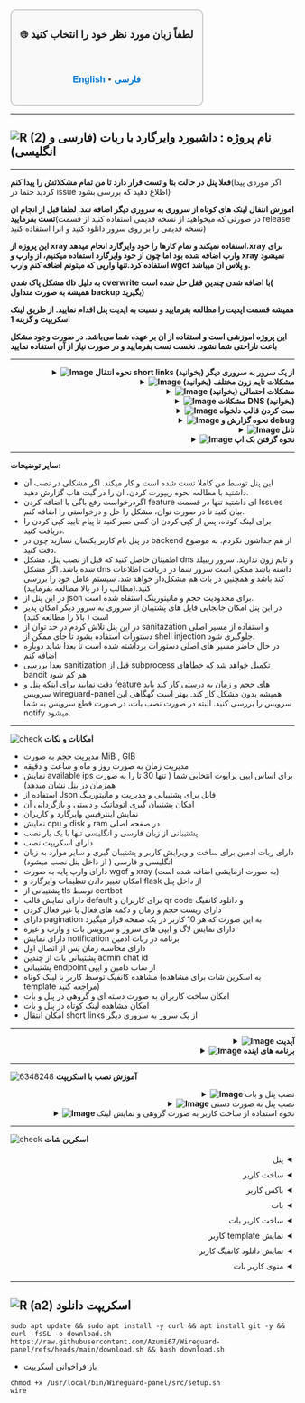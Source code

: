 <div align="center" style="font-family: Arial, sans-serif; font-size: 18px; font-weight: bold; border: 2px solid #ccc; border-radius: 10px; padding: 15px; background-color: #f9f9f9; display: inline-block; line-height: 1.2;">

🌐 لطفاً زبان مورد نظر خود را انتخاب کنید

<br>

<a href="https://github.com/Azumi67/Wireguard-panel/blob/main/README-en.md" style="font-size: 16px; font-weight: bold; text-decoration: none; color: #0078d7;">English</a>
<span style="font-size: 16px; color: #555;">•</span>
<a href="https://github.com/Azumi67/Wireguard-panel/blob/main/README.md" style="font-size: 16px; font-weight: bold; text-decoration: none; color: #0078d7;">فارسی</a>

</div>


----------------------
![R (2)](https://github.com/Azumi67/PrivateIP-Tunnel/assets/119934376/a064577c-9302-4f43-b3bf-3d4f84245a6f)
نام پروژه :  داشبورد وایرگارد با ربات (فارسی و انگلیسی)
---------------------------------------------------------------
----------------------------------

**فعلا پنل در حالت بتا و تست قرار دارد تا من تمام مشکلاتش را پیدا کنم**(اگر موردی پیدا کردید حتما در issue اطلاع دهید که بررسی بشود) 

**اموزش انتقال لینک های کوتاه از سروری به سروری دیگر اضافه شد. لطفا قبل از انجام ان تست بفرمایید**(در صورتی که میخواهید از نسخه قدیمی استفاده کنید از قسمت release نسخه قدیمی را بر روی سرور دانلود کنید و انرا استفاده کنید)

**این پروژه از xray استفاده نمیکند و تمام کارها را خود وایرگارد انحام میدهد.‌xray برای وارپ اضافه شده بود اما چون از خود وایرگارد استفاده میکنیم، از وارپ و xray نمیشود استفاده کرد.تنها وارپی که میتونم اضافه کنم وارپ wgcf و پلاس ان میباشد.**

**مشکل پاک شدن db به دلیل overwrite با اضافه شدن چندین قفل حل شده است( همیشه به صورت متداول backup بگیرید)**

**همیشه قسمت اپدیت را مطالعه بفرمایید و نسبت به اپدیت پنل اقدام نمایید. از طریق لینک اسکریپت و گزینه 1**

**این پروژه اموزشی است و استفاده از ان بر عهده شما می‌باشد. در صورت وجود مشکل باعث ناراحتی شما نشود. نخست تست بفرمایید و در صورت نیاز از آن استفاده نمایید**

--------

<div align="right">
  <details>
    <summary><strong><img src="https://github.com/user-attachments/assets/2e0fec0f-69b6-4c1d-b2e5-f755f40211c4" alt="Image"> نحوه انتقال short links از یک سرور به سروری دیگر (بخوانید)</strong></summary>

------------------------------------ 

- در این ورزن جدید پنل، دیگر لینک کوتاه encrypted نشده اند و برای خواندن انها هم به جای انکه decryption انجام شود، تنها از انها کپی میشود. اینکار برای افرادی که سرور زیاد عوض میکنند مناسب میباشد
- نحوه کار به این صورت است. اگر از ورژن قدیمی پنل استفاده کرده اید، نخست پنل را اپدیت کنید و پنل را مانند قبل اجرا کنید. سپس فایل bash را اجرا میکنید. بین http یا https بسته به نیاز خود انتخاب میکنید. ایپی یا دامین و پورت سرور جدید را وارد میکنید تا تمام لینک های کوتاه به روز رسانی شود. سپس پنل را با دستور روبرو systemctl restart wireguard-panel ریست میکنید
- مثال بهتری میزنم : من یک سرور با پنل وایرگارد دارم و میخواهم ان را به سروری دیگر انتقال دهم. نخست نسخه پنل را به اخرین نسخه اپدیت میکنم و پنل را اجرا میکنم. سپس یک بک اپ manual از داخل پنل گرفته و دانلود میکنم. سپس secret.key را از داخل usr/local/bin/Wireguard-panel/src هم به سرور جدید انتقال میدهم. در سرور جدید مانند قبل پنل را نصب و اطلاعات backup را انتقال میدهم و ریستور میکنم. سپس فایل bash را اجرا میکنم و دامین یا ایپی و پورت سرور جدید را وارد میکنم. پنل را دوباره ریست میکنم. اینترفیس ها را فعال میکنم. اگر به درستی انجام داده باشید باید short link ها به درستی کار کند
- باید توجه کنید قعلا این مورد در بات اجرایی نشده است و بعدا اپدیت میکنم
- اگر سروری تغییر نمیدهید میتوانید از نسخه قدیمی پنل که در قسمت release با نام ورژن 1 است استفاده نمایید و نیازی به این کار ندارید
- نکته ای که باید در نظر داشته باشد این است که باید decrypt در سرور اصلی یا در سرور جدید با secret.key که در سرور قدیم ایجاد کرده اید، انجام شود. بهتر است ماندد نمونه مثالی که برای شما اورده ام، پیش بروید
- بعدا فایل secret.key هم در قسمت manual backups قرار میدهم. در حال حاضر short links ها به بک اپ manual اضافه شده است
- دستور فایل bash هم در قسمت پایین قرار میدهم
```
bash <(curl -Ls https://raw.githubusercontent.com/Azumi67/Wireguard-panel/refs/heads/main/short_link.sh --ipv4)

```
- توجه کنید که قبل از استفاده از ورژن جدید، انرا در سروری دیگر تست نمایید تا با مشکلاتی روبرو نشوید. نحوه تبدیل کردن لینک کوتاه سرور قبل در سرور جدید را در قسمت بالا توضیح دادم.
------------------------------------ 
  </details>
</div>
 <div align="right">
  <details>
    <summary><strong><img src="https://github.com/user-attachments/assets/bf3c8113-cdd1-4c57-a744-796d7530d565" alt="Image"> مشکلات تایم زون مختلف (بخوانید)</strong></summary>

------------------------------------ 

- اگر اوپتیمایزر نصب کردید و محاسبه زمان و حجم توقف کرد، حتما به خاطر وجود دو تایم زون در سیستم شما است که تا برطرف نشود، مشکل شما هم حل نمیشود
- باید از دستورات زیر استفاده نمایید تا تایم زون و لوکال تایم با هم سینک باشند
- بعد از سینک کردن ان، باید پنل را ریست نمایید
 <div align="left">
  
```
cat /etc/timezone
به طور مثال این را میبینید : Etc/UTC, Europe/Berlin
ls -l /etc/localtime
به طور مثال این را میبینید :  /usr/share/zoneinfo/Europe/Berlin
خب بین انها تضاد آست و باید درست شود
echo "Europe/Berlin" | sudo tee /etc/timezone
sudo dpkg-reconfigure -f noninteractive tzdata
cat /etc/timezone
ls -l /etc/localtime
بررسی کنید هر دو یکی باشد
timedatectl
حالا اگر همه چی درست بود باید پنل را ریست نمایید
```

------------------------------------ 

  </details>
</div>
 <div align="right">
  <details>
    <summary><strong><img src="https://github.com/user-attachments/assets/0ddf06f0-04c1-4d5a-bbb8-d784015e93d2" alt="Image"> مشکلات احتمالی (بخوانید)</strong></summary>

------------------------------------ 

- اگر سرور شما مشکل dns دارد اول مشکل ان را رفع کنید یا از سرور و Os ای استفاده کنید که چنین مشکلی ندارد. حتی میتوانید dns را از قسمت کانفیگ وایرگارد پاک کنید
- ترجیجا از دبیان 12 استفاده نمایید. من بر روی دبیان 12 و amd مشکلی نداشتم
- دو کاربر با نام یکسان در یک اینترفیس نسازید.
- همیشه اگر مشکلی دارید لطفا فسمت لاگ ها را نگاه کنید یا گزینه debug در config.yaml را به true تغییر دهید
- اگر سرویس شما به هنگام ریست از کار می افتد مشکل شما در virtual env است . پوشه venv در /usr/local/bin/Wireguard-panel/src . ان مشکل را برطرف کنید
- اگر از os ای استفاده میکنید که مشکلات iproute و wireguard tools دارد لطفا اطمینان یابید که چنین مشکلاتی ندارد . در این پنل از مسیر اصلی دستورات که داخل sbin هستند استفاده شده است/چند نمونه مثال پایین اوردم. اگر این مورد خیلی اذیت کرد لطفا اطلاع دهید که مسیر اصلی را پاک کنم و این مشکل حل بشود اما نباید روی بیشتر os ها مشکلی داشته باشد
- فعلا مسیر اصلی دستورات را پاک کردم و این موضوع در bandit به عنوان مورد قابل بازبینی در نظر گرفته میشود تا ببینم بعدا چی میشه
- باید توجه داشته باشید که از داخل موبایل، من پنل را تست نکردم.ممکن است با مشکلاتی مواجه شوید یا با کامپیوتر به ان متصل شوید یا برای مویایل از طریق بات استفاده نمایید.
- کانفیگ وایرگارد را از wg0.conf آغاز کنید و نام های رندوم ندهید
- یوزر و پسورد خود را فراموش نکنید و از گزینه remember me استفاده نمایید
- لطفا حتما به سیستم عامل نصبی خود دقت کنید که چنین مشکلاتی نداشته باشد وگرنه پنل برای شما کار نخواهد کرد.
- اگر دیگران هم دوست داشتند میتوانند سایر os ها را تست کنند و به پنل اضافه کنند .
- پنل اختلالی در تانل شما به وجود نمی اورد. از لوکال ایپی ها همراه با تانل استفاده نمایید. حتما cache و data storage کلاینت خود را در موبایل پاک نمایید. ممکن تانل شما برای این مورد کار نکند.
- از ایپی لوکال در صورت محدودیت بر روی سرورتان استفاده نمایید. به طور مثال geneve - لینک اسکریپت لوکال : https://github.com/Azumi67/6TO4-GRE-IPIP-SIT
- بعد از اپدیت پنل همیشه پنل را ریست کنید. اپدیت هم که به این صورت میباشد که wire را میزنید و گزینه 10  یا از اسکریپت دانلود ، ان را داخل سرور اجرا میکنید و گزینه اول. بعد از اتمام اپدیت، لطفا پنل و بات را ریست نمایید
 <div align="left">
  
```
sudo apt update
sudo apt install iproute2
which ip
باید این مسیر /sbin/ip را نشان دهد
export PATH=$PATH:/sbin:/usr/sbin
sudo chmod +x /sbin/ip

و برای وایرگارد
sudo apt update
sudo apt install wireguard-tools
which wg-quick
sudo ln -s $(which wg-quick) /sbin/wg-quick
sudo chmod +x /sbin/wg-quick

which wg
باید به این صورت باشد
/usr/bin/wg

```

------------------------------------ 

  </details>
</div>

 <div align="right">
  <details>
    <summary><strong><img src="https://github.com/user-attachments/assets/0ddf06f0-04c1-4d5a-bbb8-d784015e93d2" alt="Image"> مشکلات DNS (بخوانید)</strong></summary>

------------------------------------ 

- سرور شما مشکل dns داشته باشد هم کارایی پنل پایین خواهد امد و هم بات از کار می افتد. من از داخل اسکریپت قسمت dns هم برداشتم
- اگر سرور شما مشکل dns دارد، میتوانید از اوپتیمایزر استفاده کنید
- بر روی سرور debian 12 و ubuntu24 میتوانید از دستورات زیر استفاده نمایید
<div align="left">
  
```
sudo nano /etc/systemd/resolved.conf

این مقادیر را به آن اضافه کنید
[Resolve]
DNS=1.1.1.1 8.8.8.8
FallbackDNS=1.0.0.1 8.8.4.4
### now Ctrl + x , y to save ###

sudo systemctl restart systemd-resolved
sudo rm /etc/resolv.conf
sudo ln -s /run/systemd/resolve/resolv.conf /etc/resolv.conf
حالا بررسی کنید که تغییرات اعمال شده است
cat /etc/resolv.conf

```
 <div align="right">
- اگر کانفیگ /etc/resolv.conf شما هر چند دقیقه ریست میشود هم میتوانید با کرون جاب اینکار را انجام دهید

 <div align="left">
  
```
crontab -e
اینو اضافه کنید
* * * * * echo -e "nameserver 1.1.1.1\nnameserver 1.0.0.1" > /etc/resolv.conf

ذخیره کنید و خارج شوید

```
 <div align="right">

- اگر مشکل شما حتی با اوپتیمایزر و پاک کردن dns وایرگارد و حتی systemd-resolve و ست کرون جاب هم درست نشد باید سرور خود را عوض کنید . ترجیحا از دبیان 12 amd استفاده نمایید
- من تا حالا روی سرور های دیجیتال اوشن که تست کردم مشکلی نداشتم.

------------------------------------ 

</details>
</div>

 <div align="right">
  <details>
    <summary><strong><img src="https://github.com/user-attachments/assets/79ca8970-1e05-4e60-bc7c-aa12f3573bbc" alt="Image"> ست کردن قالب دلخواه</strong></summary>

------------------------------------ 
- در قسمت Peers یک قالب دیفالت وجود دارد. میتوانید از قالب دلخواه خود استفاده نمایید
- یک قالب در ابعاد 430 در 500 درست کنید ور در قسمت usr/local/bin/Wireguard-panel/src/static/images با نام template.jpg قرار دهید
- پنل را ریست نمایید . از این به بعد قالب شما به نمایش در خواهد امد

------------------------------------ 

</details>
</div>

 <div align="right">
  <details>
    <summary><strong><img src="https://github.com/user-attachments/assets/dbbc44c0-06c0-405d-80f8-fb8c3a79a874" alt="Image"> نحوه گزارش و debug</strong></summary>

------------------------------------ 
- اگر مشکلی در خود پنل و اجرا نشدنش دارید با دستورهای زیر میتوانید مشکل را متوجه شوید
 <div align="left">
  
```
systemctl status wireguard-panel
systemctl stop wireguard-panel
---------------------------------------
## change debug=false >> debug=true

nano /usr/local/bin/Wireguard-panel/src/config.yaml
پس از تغییر دیباگ، ان را ذخیره کنید و خارج شوید
/usr/local/bin/Wireguard-panel/src/venv/bin/python3 /usr/local/bin/Wireguard-panel/src/app.py
حالا باید ببینید چه خطایی گرفتید تا بشود مشکل شما را فهمید
```
 <div align="right">
  
- برای سرویس های بات هم به همین صورت عمل میکنیم
 <div align="left">
  
```
بسته به نوع سرویس فارسی یا انگلیسی
systemctl status telegram-bot-fa
systemctl stop telegram-bot-fa
/usr/local/bin/Wireguard-panel/src/venv/bin/python /usr/local/bin/Wireguard-panel/src/telegram/robot-fa.py
برای انگلیسی
systemctl status telegram-bot-en
systemctl stop telegram-bot-en
/usr/local/bin/Wireguard-panel/src/venv/bin/python /usr/local/bin/Wireguard-panel/src/telegram/robot.py

حالا باید خطا را ببینید و مشکل را حل کنید
```
<div align="right">
 
- پس از رفع مشکل، سرویس ها را ریست نمایید

---------------

</details>
</div>


 <div align="right">
  <details>
    <summary><strong><img src="https://github.com/user-attachments/assets/1bd45cc6-b800-40b1-a94d-03ed1dac6ce5" alt="Image"> تانل</strong></summary>

------------------------------------ 
- من خودم از لوکال ایپی geneve با پورت فوروارد خودم استفاده میکنم (مصرف شخصی دارم) : https://github.com/Azumi67/proxyforwarder 
-  شما میتوانید از لوکال و dokodemo استفاده نمایید.
- ممکن است پورت فوروارد به کار شما نیاید. برای همین میتوانید از ریورس های frp یا backhaul و حتی تانل udp2raw و چیزل استفاده نمایید.
- برای لوکال ایپی هم میتوانید از این اسکریپت استفاده نمایید : https://github.com/Azumi67/6TO4-GRE-IPIP-SIT
- اگر باز هم مشکل داشتید باید چند کار انجام دهید . با نصب اوپتیمایزر هم تانل را تست کنید و حواستان به فایروال ufw هم باشد
- دقت کنید گاهی اوقات کلاینت وایرگارد در کامپیوتر و موبایل میتواند باعث stuck شدن 92B شود. کامپیوتر را ریست کنید و در داخل موبایل date storage و cache را خالی نمایید
- اگر باز هم مشکل داشتید باید سرور خارج خود را عوض کنید. سپس مشکل شما حل میشود
- بیشتر مورد های تانل وایرگارد در همین موارد خلاصه میشود



</details>
</div>
<div align="right">
  <details>
    <summary><strong><img src="https://github.com/user-attachments/assets/5ca10d06-15c9-45b6-99d0-498bf4e80c9c" alt="Image"> نحوه گرفتن بک اپ</strong></summary>

------------------------------------ 

- از داخل پنل یا بات یک backup دستی ایجاد نمایید. این در پوشه backups با نام manualbackup.zip ذخیره میشود.
- این فایل از محتویات wg interface و db بک اپ میگیرد .
- در صورت نصب پنل جدید همین فایل را در پوشه backups قرار دهید و توسط بات یا پنل ریستور کنید. گزینه ای با این نام داخل پنل و بات موجود میباشد
- روش دیگر برای بازگردانی بک اپ کاربران باز کردن این فایل zip و کپی کردن محتویات فایل های wg0.conf یا wg1.conf به داخل پوشه etc/wireguard است و پوشه db هم در داخل usr/local/bin/Wireguard-panel/src/db بریزید
- یا میتوانید از کل پنل یک کپی در روی کامپیوتر خود بریزید. بهتر است این روش ها را از قبل تست نمایید تا با نحوه کار آن اشنا شوید
- بعد از بازگردانی بک اپ، باید سرویس پنل(wireguard-panel) و بات را ریست نمایید و تمام اینترفیس ها هم باید یک بار غیر فعال و دوباره فعال بشوند.
- همیشه بک اپ به صورت متداول بگیرید تا در صورت بروز مشکل به راحتی، بگ اپ را برگردانید



</details>
</div>

-------------------

**سایر توضیحات:**

- این پنل توسط من کاملا تست شده است و کار میکند. اگر مشکلی در نصب آن داشتید با مطالعه نحوه ریپورت کردن، ان را در گیت هاب گزارش دهید.
- اگردرخواست رفع باگی یا اضافه کردن feature ای داشتید تنها در قسمت Issues بیان کنید تا در صورت توان، مشکل را حل و درخواستی را اضافه کنم.
- برای لینک کوتاه، پس از کپی کردن ان کمی صبر کنید تا پیام تایید کپی کردن را دریافت کنید.
- در پنل نام کاربر یکسان نسازید چون در backend از هم جداشون نکردم. به موضوع دقت کنید.
- اطمینان حاصل کنید که قبل از نصب پنل، مشکل dns و تایم زون ندارید. سرور ریبیلد شده باشد. اگر مشکل dns داشته باشد ممکن است سرور شما در دریافت اطلاعات کند باشد و همچنین در بات هم مشکل‌دار خواهد شد. سیستم عامل خود را بررسی کنید.(مطالب را در بالا مطالعه بفرمایید)
- در این پنل از json برای محدودیت حجم و مانیتورینگ استفاه شده است. 
- در این پنل امکان جابجایی فایل های پشتیبان از سروری به سرور دیگر امکان پذیر است ( بالا را مطالعه کتید)
- در این پنل تلاش کردم در حد توان از sanitazation و استفاده از مسیر اصلی دستورات استفاده بشود تا جای ممکن از shell injection جلوگیری شود.
- در حال حاضر مسیر های اصلی دستورات برداشته شده است تا بعدا شاید دوباره اضافه کنم
- بعدا بررسی sanitization قبل از subprocess تکمیل خواهد شد که خطاهای bandit هم کم شود
- دقت نمایید برای اینکه پنل و feature های حجم و زمان به درستی کار کند باید سرویس wireguard-panel همیشه بدون مشکل کار کند. بهتر است گهگاهی این سرویس را بررسی کنید. البته در صورت نصب بات، در صورت قطع سرویس به شما notify میشود.


----------------------------------

![check](https://github.com/Azumi67/PrivateIP-Tunnel/assets/119934376/13de8d36-dcfe-498b-9d99-440049c0cf14)
**امکانات و نکات**

- مدیریت حجم به صورت MiB , GIB
- مدیریت زمان به صورت روز و ماه و ساعت و دقیقه
- نمایش available ips برای اساس ایپی پرایوت انتخابی شما ( تنها 30 تا را به صورت همزمان در پنل نشان میدهد)
- استفاده از Json فایل برای پشتیبانی و مدیریت و مانیتورینگ
- امکان پشتیبان گیری اتوماتیک و دستی و بازگردانی آن
- نمایش اینترفیس وایرگارد و کاربران
- نمایش cpu و disk و ram در صفحه اصلی
- پشتیبانی از زبان فارسی و انگلیسی تنها با یک بار نصب
- دارای اسکریپت نصب
- دارای ربات ادمین برای ساخت و ویرایش کاربر و پشتیبان گیری و سایر موارد به زبان انگلیسی و فارسی ( از داخل پنل نصب میشود)
- دارای وارپ پایه به صورت wgcf و xray (به صورت ازمایشی اضافه شده است)
- امکان تغییر دادن تنظیمات وایرگارد و flask از داخل پنل
- پشتیبانی از tls توسط certbot
- دارای نمایش قالب default برای کاربران و qr code و دانلود کانفیگ
- دارای ریست حجم و زمان و دکمه های فعال یا غیر فعال کردن
- دارای pagination به این صورت که هر 10 کاربر در یک صفحه قرار میگیرد
- دارای نمایش لاگ و ایپی های سرور و سرویس بات و وارپ و غیره
- دارای نمایش notification برنامه در ربات ادمین
- دارای محاسبه زمان پس از اتصال اول
- پشتیبانی بات از چندین admin chat id
- پشتیبانی endpoint از ساب دامین و ایپی
- مشاهده کانفیگ توسط کاربر با لینک کوتاه (به اسکرین شات برای مشاهده template مراجعه کنید)
- امکان ساخت کاربران به صورت دسته ای و گروهی در پنل و بات
- امکان مشاهده لینک کوتاه در پنل و بات
- امکان انتقال short links از یک سرور به سروری دیگر
-------
  <div align="right">
  <details>
    <summary><strong><img src="https://github.com/Azumi67/Rathole_reverseTunnel/assets/119934376/3cfd920d-30da-4085-8234-1eec16a67460" alt="Image"> آپدیت</strong></summary>
  
------------------------------------ 

- ربات فارسی و انگلیسی اپدیت شد که منو های compact mode داشته باشد
- اسکریپت اپدیت شد که با فراخوانی wire اجرا شود
- اپدیت app.py برای ریدایرکت صفحه register به لاگین در صورت وجود نام کاربری و گذرواژه ( thanks to opiran for mentioning that)
- اپدیت script-fa.js برای حل مشکل refresh peer list در هنگام فیلتر فعال.
- مشکل بالا نیامدن پنل با اضافه شدن pytz module حل شد
- فغلا مسیر اصلی دستورات را پاک کردم و این موضوع در bandit به عنوان مورد قابل بازبینی در نظر گرفته میشود تا ببینم بعدا چی میشه
- اپدیت اسکریپت : از این به بعد میتوانید توسط دستور اسکریپت چه با download.sh یا wire به اپدیت پنل بپردازید ( به صورت ازمایشی اضافه شده است)
- برای بات : تنها chat admin id دسترسی به بات را خواهد داشت
- برای بات : در قسمت peer creation ، اطلاعات کاربر ساخته شده کامل تر شد و mtu هم به ان اضافه شد
- برای بات : فسمت first usage همان محاسبه زمان پس از اتصال اول میباشد
- برای بات : در قسمت settings مشکل mtu برطرف شد
- اپدیت استفاده از چندین admin chat id اضافه شد. با کاما استفاده نمایید مانند 674565756, 6545675
- اپدیت استفاده از ساب دامین به جای Ip هم اضافه شد
- اپدیت encryption فایل telegram.yaml اضافه شد
- اپدیت برای disable & enable notifications که بر اساس health app.py کار کند
- اپدیت pagination انجام شد که دیگر به صفحه نخست باز نگردد
- بات فارسی مشکل پاک شدنش برطرف شد
- اپدیت keepalive به بات اضافه شد
- اپدیت available ips برای بات اضافه شد. از این به بعد به درستی باید ایپی های موجود را نشان دهد
- اپدیت تایم زون در app.py انجام شد
- مشکلات delete peer در صفحه اصلی حل شد
- اپدیت app.py برای مانیتور ترافیک که پس از ریبوت سرور، حجم های مصرفی ریست نشود
- مشکلات mismatch در json فایل برطرف شد
- مشکل ریست و ویرایش نکردن در برنامه برای اینترفیس های به غیر از دیفالت برطرف شد
- اپدیت برای بات : اضافه شدن اطلاعات اضافی برای دانلود کانفیگ و کد qr
- اپدیت برای اسکریپت که از این به بعد قالب های شما را overwrite نکند . از طریق اسکریپت داخل گیت هاب اپدیت نمایید( پس از اپدیت حتما پنل و بات را ریست نمایید)
- اپدیت بات : ریست حجم و ترافیک باید به درستی کار کند
- اپدیت بات : نمایش محتویات conf فایل در زیر آن
- فعلا به json فایل ها tmp قبل از ذخیره کردن اضافه کردم و برای مانیتور و decrement هم قفل گذاشتم تا ببینم مشکل پاک شدن json فایل حل میشود یا خیر
- اضافه شدن اپدیت برای نمایش ندادن کاربرهای اینترفیس در صورت استفاده از pagination
- اضافه کردن چک باکس فعال در صورت وجود geosites
- به تمام مسیر هایی که فایل json را رایت میکند قفل اضافه کرده ام تا نتیجه اش را ببینم. (ممکن است دستور شما تا اجرا شدنش زمان ببرد. دلیلش قفل میباشد که تا دستور قبلی کامل نشود بعدی اجرا نمیشود)
- اپدیت بلاک کردن کاربر زمانی که منقضی شود. الان باید به درستی بلاک کند.
- برای کاربرها template مشاهده کانفیگشان اضافه شد. در داخل بات پس از ساخت کانفیگ در قسمت دانلود کانفیگ یا qr به عنوان لینک کوتاه کانفیگ قابل مشاهده است. در دانلود کانفیگ و qr هم به صورت جداگانه نشان داده خواهد شد
- مشکلات short link و عدم نمایش ساعت در template برطرف شد
- مشکل محدودیت نمایش کاربر برطرف شد
- اپدیت برای template که به درستی زمان و حجم باقی مانده را نشان دهد
- اپدیت برای pagination انجام شد. انیمشن transition برای کانفیگ وایرگارد و pagination اضافه شد.
- اپدیت برای حذف کردن اضافه شد که اگر در ان صفحه کاربری موجود نبود به صفحه قبل بازگردد. اگر موجود بود در همان صفحه بماند. برای ویرایش کاربر هم به همین صورت میباشد
- اپدیت برای toggle peer اضافه شد که در صورت فعال کردن کاربر، به درستی ترافیک ریست شود یعنی نخست پابلیک کی پاک شود و سپس اضافه شود که در ریست ترافیک به تنهایی انجام میشد اما در toggle peer وجود نداشت
- اپدیت برای پنل و بات که از ساخت دسته جمعی کاربران پشتیبانی کند. مقدار-1 در اخر هر نام کاربر اضافه میشود.
- اپدیت لینک کوتاه در پنل انجام شد که لینک کوتاه ان کاربر در صورت موجود بودن ان، قابل کپی کردن باشد. کمی برای کپی کردن صبر کنید تا پیام تایید در پنل دریافت کنید
- اپدیت برای app.py : ریست ترافیک به دلیل حذف کردن پابلیک کی احتمال حذف کاربران در اینترفیس وایرگارد را به دنبال دارد. برای همین قبل از پاک کردن و جلوگیری از این موضوع , بک کپی گرفته میشود و بعد از ریست ترافیک بازگردانی میشود که تا حد زیادی جلوی این مشل را بگیرد( همیشه بک اپ تهیه نمایید تا بیشتر مشخص شود)
- اپدیت برای بات و پنل : از این به بعد میتوانید به صورت 1.1.1.1, 1.0.0.1 مقدارهای dns را وارد نمایید
- اپدیت برای بات : درست شدن ویرایش کاربر و نمایش حجم در qr & download
- اموزش انتقال لینک های کوتاه از سروری به سروری دیگر اضافه شد. لطفا قبل از انجام ان تست بفرمایید.
- قسمت بات برای short links اپدیت شد
- به template لینک دانلود کلاینت وایرگارد اضافه شد
- اپدیت برای ساب جهت نمایش ماهانه یا هفتگی
- اپدیت برای ساب جهت mimetype که جلوگیری از دانلود فایل کانفیگ به صورت txt در بعضی از موبایل ها بشود
- اپدیت برای short link که به درستی حذف شود
- اپدیت allowed ip اضافه شد (هم فارسی و انگلیسی)
- اپدیت برای فرم ساخت کاربر برای زبان انگلیسی اضافه شد. در این اپدیت فرم کاربر با زوم قابل scale است.


</details>
</div>

<div align="right">
  <details>
    <summary><strong><img src="https://github.com/user-attachments/assets/85ac97ea-8365-4eb7-ae23-8432a77e6dc3" alt="Image"> برنامه های اینده</strong></summary>
  
------------------------------------ 

- اگر تمام کارهای پنل به درستی پیش برود و مشکل خاصی نباشد بعدا شاید در صورت امکان مشاهده ایپی های کاربران و بستن و باز کردن ان هم به پنل اضافه کنم که در صورت وجود تانل به صورت 127.0.0.1 نشان میداد.
- ممکن است وارپ با xray از پنل حذف شود چون از خود وایرگارد استفاده میکنیم و به wgcf نسخه پلاس اضافه شود
- بعدا ممکن است تغییراتی در template بدهم
- ممکن است لیست با pagination در بات اضافه شود که کاربران خود را در ان اینترفیس مشاهده کنید و حتما نیاز نباشد که نام ان را تایپ کنید
- ممکن است اضافه کردن کاربر به صورت دسته جمعی هم اضافه کنم( اضافه شد)
- پس از بررسی پنل در چندین ماه و اطمینان از کارایی ان در شرایط مختلف در صورتی که مشکلی، درسی یا بیماری نداشته باشم، دوست دارم به این پنل Open vpn هم اضافه کنم
- ایده های دیگر در طول زمان در اینجا اضافه میشود


</details>
</div>

--------------------------------

![6348248](https://github.com/Azumi67/PrivateIP-Tunnel/assets/119934376/398f8b07-65be-472e-9821-631f7b70f783)
**آموزش نصب با اسکریپت**
 <div align="right">
  <details>
    <summary><strong><img src="https://github.com/Azumi67/Rathole_reverseTunnel/assets/119934376/fcbbdc62-2de5-48aa-bbdd-e323e96a62b5" alt="Image"> </strong>نصب پنل و بات</summary>

------------------------------------ 

- اجرای اسکریپت دانلود
 
```
sudo apt update && sudo apt install -y curl && apt install git -y && curl -fsSL -o download.sh https://raw.githubusercontent.com/Azumi67/Wireguard-panel/refs/heads/main/download.sh && bash download.sh
```


<p align="right">
  <img src="https://github.com/user-attachments/assets/3c70376b-330b-4ffe-b8f2-60ed18f80a30" alt="Image" />
</p>


- نخست گزینه ها را به ترتیب نصب میکنید تا به گزینه 4 برسید

<p align="right">
  <img src="https://github.com/user-attachments/assets/9a7379c1-f19d-491d-847d-de5342f2c218" alt="Image" />
</p>


- نخست پورت پنل خود را وارد میکنید و سایر موارد را در صورت منابع بهتر در صورت نیاز تغییر میدهید یا به صورت دیفالت به قسمت بعد میروید
- کلید رمز عبور برنامه را وارد نمایید
- در صورت نیاز از tls گزینه yes را وارد نمایید و در صورت نیاز نداشتن به این مورد گزینه No را وارد میکنید و بدون tls استفاده مینمایید
- در صورت وارد کردن yes برای tls، باید ساب دامین و ایمیل خود را وارد نمایید. اطمینان یابید که dns ساب دامین شما به درستی به ایپی سرور شما لینک شده است
- در صورت مشکل نصب، نصب certbot را به صورت دستی انجام دهید و سپس به این مرحله بازگردید
- در صورت استفاده نکردن از tls ادرس داشبورد شما http://publicip:port/home است و در صورت استفاده از tls به صورت https://subdomain:port/home خواهد بود

<p align="right">
  <img src="https://github.com/user-attachments/assets/5f861a94-bb47-4cd2-82ef-cf8c6d78a85c" alt="Image" />
</p>

- قسمت بعدی ست کردن کانفیگ وایرگارد میباشد
- همیشه با wg0 کانفیگ را اغاز کنید و سپس wg1 و wg2
- ایپی پرایوت ورژن 4 باشد و نیازی به ایپی 6 نمیباشد
- پورت و سایر موارد را وارد نمایید.
- در صورت استفاده از فایروال، پورت و رنج پرایوت را باز کنید
<p align="right">
  <img src="https://github.com/user-attachments/assets/c4ce3873-ebd3-435e-8a66-d66a9cf9f260" alt="Image" />
</p>


- این مورد برای اموزش است و تنها پس از نصب اسکریپت و داخل پنل انجام میشود. دقت نمایید که برای استفاده از ربات به زبان انگلیسی، نخست زبان پنل را انگلیسی کنید و سپس ربات را نصب نمایید. فارسی هم به همین صورت میباشد
- برای نصب بات از داخل پنل میتوانید انجام دهید. همان طور که در اسکرین شات مشاهده میکنید توکن باتی که از @BotFather دریافت کردید قرار دهید
- ادرس صفحه هم بر اساس استفاده از tls یا بدون آن خواهد بود. اگر بدون tls است باید http://publicip:port و در صورت آستفاده از tls باید https://subdomain:port قرار دهید
- قسمت بعدی همان کلید api است که از پنل دریافت کرده اید
- قسمت بعدی هم admin chat id رباتی که داخل botfather ساختید را دریافت میکنید . از طریق @userinfobot میتوانید نام ربات خود را بدهید و این مورد را بدست اوردید.
- برای اضافه کردن چندین admin chat id کافی است به این صورت وارد نمایید 676676767 ,67676767 ( استفاده از کاما مانند مثال)
- لطفا تنها از یک بات استفاده نمایید. یا فارسی یا انگلیسی
- سپس گزینه 6 و 7 اسکریپت را نصب کنید و پنل شما اماده است
- در صفحه اصلی ادرس داشبورد خود را مشاهده میکنید

------------------

  </details>
</div>  

 <div align="right">
  <details>
    <summary><strong><img src="https://github.com/Azumi67/Rathole_reverseTunnel/assets/119934376/fcbbdc62-2de5-48aa-bbdd-e323e96a62b5" alt="Image"> </strong>نصب پنل به صورت دستی</summary>

------------------------------------ 

- اجرای دستورات

<div align="left">
  
```
sudo apt update && sudo apt install git -y
cd /usr/local/bin
sudo git clone https://github.com/Azumi67/Wireguard-panel.git
cd /usr/local/bin/Wireguard-panel

sudo apt install -y python3 python3-pip python3-venv git redis nftables iptables wireguard-tools iproute2 \
    fonts-dejavu certbot curl software-properties-common wget

sudo systemctl enable redis-server.service
sudo systemctl start redis-server.service
sudo systemctl status redis-server.service

# creating env

python3 --version
sudo apt update && sudo apt install python3 python3-pip python3-venv
python3 -m venv /usr/local/bin/Wireguard-panel/src/venv
source /usr/local/bin/Wireguard-panel/src/venv/bin/activate
pip install --upgrade pip
pip install python-dotenv python-telegram-bot aiohttp matplotlib qrcode "python-telegram-bot[job-queue]" pyyaml flask-session Flask SQLAlchemy Flask-Limiter Flask-Bcrypt Flask-Caching jsonschema psutil pytz requests pynacl apscheduler redis werkzeug jinja2 fasteners gunicorn pexpect cryptography Pillow arabic-reshaper python-bidi

sudo apt-get install -y libsystemd-dev
deactivate

# permissions

chmod 644 /usr/local/bin/Wireguard-panel/src/config.yaml
chmod -R 600 /usr/local/bin/Wireguard-panel/src/db
chmod -R 700 /usr/local/bin/Wireguard-panel/src/backups
chmod 644 /usr/local/bin/Wireguard-panel/src/telegram/telegram.yaml
chmod 644 /usr/local/bin/Wireguard-panel/src/telegram/config.json
chmod 644 /usr/local/bin/Wireguard-panel/src/install_progress.json
chmod 644 /usr/local/bin/Wireguard-panel/src/api.json
chmod 744 /usr/local/bin/Wireguard-panel/src/install_telegram.sh
chmod 744 /usr/local/bin/Wireguard-panel/src/install_telegram-fa.sh
chmod -R 644 /usr/local/bin/Wireguard-panel/src/static/fonts
chmod -R 644 /usr/local/bin/Wireguard-panel/src/telegram/static/fonts
chmod -R 755 /etc/wireguard

```

- Flask & gunicorn configuration :

```
nano /usr/local/bin/Wireguard-panel/src/config.yaml

###
flask:
  port: 8443
  tls: true
  cert_path: "/etc/letsencrypt/live/subdomain.com/fullchain.pem"
  key_path: "/etc/letsencrypt/live/subdomain.com/privkey.pem"
  secret_key: "azumi"
  debug: false

gunicorn:
  workers: 2
  threads: 1
  loglevel: "info"
  timeout: 120
  accesslog: ""
  errorlog: ""

wireguard:
  config_dir: "/etc/wireguard"
##

```

- Wireguard configuration :

```
nano /etc/wireguard/wg0.conf

##
[Interface]
Address = 166.66.66.1/25
ListenPort = 20821
PrivateKey = aBY+lbhuOlBknLDDi2MbI11LZKEDGOSsvIbWQDuCSX0=
MTU = 1380
DNS = 1.1.1.1

PostUp = iptables -I INPUT -p udp --dport 20821 -j ACCEPT
PostUp = iptables -I FORWARD -i eth0 -o wg0 -j ACCEPT
PostUp = iptables -I FORWARD -i wg0 -j ACCEPT
PostUp = iptables -t nat -A POSTROUTING -o eth0 -j MASQUERADE

PostDown = iptables -D INPUT -p udp --dport 20821 -j ACCEPT
PostDown = iptables -D FORWARD -i eth0 -o wg0 -j ACCEPT
PostDown = iptables -D FORWARD -i wg0 -j ACCEPT
PostDown = iptables -t nat -D POSTROUTING -o eth0 -j MASQUERADE

##

Commands for generating private & pub key :
wg genkey | tee privatekey
cat privatekey | wg pubkey > publickey


```

- Wireguard panel service
```
nano /etc/systemd/system/wireguard-panel.service

##
[Unit]
Description=Wireguard Panel
After=network.target

[Service]
User=root
WorkingDirectory=/usr/local/bin/Wireguard-panel/src
ExecStart=/usr/local/bin/Wireguard-panel/src/venv/bin/python3 /usr/local/bin/Wireguard-panel/src/app.py
Restart=always
Environment=PATH=/usr/local/bin/Wireguard-panel/src/venv/bin:/usr/local/sbin:/usr/local/bin:/usr/sbin:/usr/bin:/sbin:/bin
Environment=LANG=en_US.UTF-8
Environment=LC_ALL=en_US.UTF-8

[Install]
WantedBy=multi-user.target

##
```
------------------------------------ 

  </details>
</div>  
<div align="right">
  <details>
    <summary><strong><img src="https://github.com/Azumi67/Rathole_reverseTunnel/assets/119934376/fcbbdc62-2de5-48aa-bbdd-e323e96a62b5" alt="Image"> </strong>نحوه استفاده از ساخت کاربر به صورت گروهی و نمایش لینک</summary>

------------------------------------ 

- برای ساخت کاربر مانند قدیم عمل میکنید ولی در قسمت پایین، تیک اضافه کردن گروهی را میزنید و تعداد کاربر هم میزنید . بیشتر از 50 نباشد. مثلا 10 تا خوبه

<p align="right">
  <img src="https://github.com/user-attachments/assets/65d942c7-3ab1-43f0-9231-dcaa79dd6636" alt="Image" />
</p>

- نخست نام کاربر مثلا azumi را میدهید و بعد ایپی پرایوت کاربر را انتخاب کنید و سایر موارد هم مانند قبل انتخاب کنید و تیک اضافه کردن گروهی را بزنید و تعداد کاربر بدهید
<p align="right">
  <img src="https://github.com/user-attachments/assets/8760aadf-499c-4faf-aad3-cdf83468d1b2" alt="Image" />
</p>

- برای نمایش لینک کوتاه هم بر روی لینک کلیک کنید و صبر کنید تا پیام تایید کپی را بگیرید. اگر لینک کوتاه موجود باشد به شما پیام success میدهد
- برای بات هم به همین صورت میباشد
<p align="right">
  <img src="https://github.com/user-attachments/assets/2a0b7187-7197-4bc9-b8f8-204ff3b5cca6" alt="Image" />
</p>

- بر روی bulk کلیک میکنید و تعداد کاربر و نام را میدهید


------------------------------------ 

  </details>
</div>  

---------------
![check](https://github.com/user-attachments/assets/723872d1-1594-4d31-b48b-2b1c41adfaa9)
**اسکرین شات**
<div style="direction: rtl; text-align: right;">
  <details>
    <summary style="font-size: 14px; padding: 5px;">پنل</summary>
    <p style="margin: 0; text-align: right;">
     <p align="right">
      <img src="https://github.com/user-attachments/assets/cb754472-6a4a-4511-acde-b037737b600f" alt="menu screen" style="max-width: 100px; height: auto;" />
    </p>
  </details>

  <details>
    <summary style="font-size: 14px; padding: 5px;">ساخت کاربر</summary>
    <p style="margin: 0; text-align: right;">
     <p align="right">
      <img src="https://github.com/user-attachments/assets/d8b799b5-8825-4079-bfbb-e68c9fa1c7c5" alt="menu screen" style="max-width: 100px; height: auto;" />
    </p>
  </details>

  <details>
    <summary style="font-size: 14px; padding: 5px;">باکس کاربر</summary>
    <p style="margin: 0; text-align: right;">
     <p align="right">
      <img src="https://github.com/user-attachments/assets/ec328904-6e78-4536-a08b-600f3a0c6a64" alt="menu screen" style="max-width: 100px; height: auto;" />
    </p>
  </details>

  <details>
    <summary style="font-size: 14px; padding: 5px;">بات</summary>
    <p style="margin: 0; text-align: right;">
     <p align="right">
      <img src="https://github.com/user-attachments/assets/33a595b4-8667-4507-a181-764101d6924f" alt="menu screen" style="max-width: 100px; height: auto;" />
    </p>
  </details>

  <details>
    <summary style="font-size: 14px; padding: 5px;">ساخت کاربر بات</summary>
    <p style="margin: 0; text-align: right;">
     <p align="right">
      <img src="https://github.com/user-attachments/assets/dc478252-de84-4173-9aa8-9233385dbdbd" alt="menu screen" style="max-width: 100px; height: auto;" />
    </p>
  </details>

  <details>
    <summary style="font-size: 14px; padding: 5px;">نمایش template کاربر</summary>
    <p style="margin: 0; text-align: right;">
     <p align="right">
      <img src="https://github.com/user-attachments/assets/926d9ee2-fa13-46a4-a998-5b60080e15c2" alt="menu screen" style="max-width: 100px; height: auto;" />
    </p>
  </details>
 <details>
    <summary style="font-size: 14px; padding: 5px;">نمایش دانلود کانفیگ کاربر</summary>
    <p style="margin: 0; text-align: right;">
     <p align="right">
      <img src="https://github.com/user-attachments/assets/81692c7b-d042-4d09-a1f3-bb1302e24395" alt="menu screen" style="max-width: 100px; height: auto;" />
    </p>
  </details>

  <details>
    <summary style="font-size: 14px; padding: 5px;">منوی کاربر بات</summary>
    <p style="margin: 0; text-align: right;">
     <p align="right">
      <img src="https://github.com/user-attachments/assets/c8fd5c11-74a9-4393-8977-3431e4f76f73" alt="menu screen" style="max-width: 100px; height: auto;" />
    </p>
  </details>
</div>


-----------------------------------------------------

![R (a2)](https://github.com/Azumi67/PrivateIP-Tunnel/assets/119934376/716fd45e-635c-4796-b8cf-856024e5b2b2)
**اسکریپت دانلود**
----------------


```
sudo apt update && sudo apt install -y curl && apt install git -y && curl -fsSL -o download.sh https://raw.githubusercontent.com/Azumi67/Wireguard-panel/refs/heads/main/download.sh && bash download.sh

```

- باز فراخوانی اسکریپت
```
chmod +x /usr/local/bin/Wireguard-panel/src/setup.sh
wire
```
